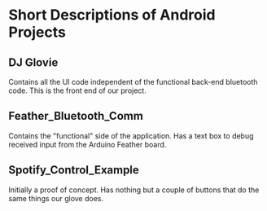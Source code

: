 # Short Descriptions of Android Projects

## DJ Glovie
Contains all the UI code independent of the functional back-end bluetooth code. This is the front end of our project. 

## Feather_Bluetooth_Comm
Contains the "functional" side of the application. Has a text box to debug received input from the Arduino Feather board. 

## Spotify_Control_Example
Initially a proof of concept. Has nothing but a couple of buttons that do the same things our glove does.
